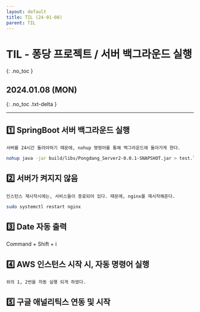 ```yaml
---
layout: default
title: TIL (24-01-08)
parent: TIL
---
```


# TIL - 퐁당 프로젝트 / 서버 백그라운드 실행
{: .no_toc }

## 2024.01.08 (MON)
{: .no_toc .txt-delta }

---

## 1️⃣ SpringBoot 서버 백그라운드 실행
    서버를 24시간 돌려야하기 때문에, nohup 명령어를 통해 백그라운드에 돌아가게 한다.

```bash
nohup java -jar build/libs/Pongdang_Server2-0.0.1-SNAPSHOT.jar > test.log 2>&1 &
```

## 2️⃣ 서버가 켜지지 않음
    인스턴스 재시작시에는, 서비스들이 종료되어 있다. 때문에, nginx를 재시작해준다.

```bash
sudo systemctl restart nginx
```

## 3️⃣ Date 자동 출력

Command + Shift + i

## 4️⃣ AWS 인스턴스 시작 시, 자동 명령어 실행

    위의 1, 2번을 자동 실행 되게 하였다.


## 5️⃣ 구글 애널리틱스 연동 및 시작
